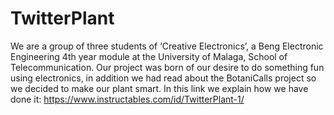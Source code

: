 # TwitterPlant
We are a group of three students of ‘Creative Electronics’,
a Beng Electronic Engineering 4th year module at the University of Malaga, School of Telecommunication.
Our project was born of our desire to do something fun using electronics, 
in addition we had read about the BotaniCalls project so we decided to make our plant smart. 
In this link we explain how we have done it:
https://www.instructables.com/id/TwitterPlant-1/
